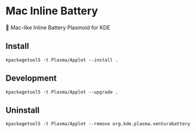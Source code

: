 # Mac Inline Battery
🔋 Mac-like Inline Battery Plasmoid for KDE

## Install
```
kpackagetool5 -t Plasma/Applet --install .
```

## Development
```
kpackagetool5 -t Plasma/Applet --upgrade .
```

## Uninstall
```
kpackagetool5 -t Plasma/Applet --remove org.kde.plasma.venturabattery
```
